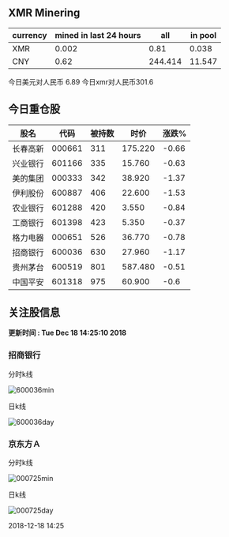 ## XMR Minering

|currency|mined in last 24 hours|all|in pool|
|---|---|---|---|
|XMR|0.002|0.81|0.038|
|CNY|0.62|244.414|11.547|

今日美元对人民币 6.89	今日xmr对人民币301.6


## 今日重仓股 

|股名|代码|被持数|时价|涨跌%|
|---|---|---|---|---|
|长春高新|000661|311|175.220|-0.66|
|兴业银行|601166|335|15.760|-0.63|
|美的集团|000333|342|38.920|-1.37|
|伊利股份|600887|406|22.600|-1.53|
|农业银行|601288|420|3.550|-0.84|
|工商银行|601398|423|5.350|-0.37|
|格力电器|000651|526|36.770|-0.78|
|招商银行|600036|630|27.960|-1.17|
|贵州茅台|600519|801|587.480|-0.51|
|中国平安|601318|975|60.900|-0.6|

## 关注股信息
**更新时间 : Tue Dec 18 14:25:10 2018**
### 招商银行 
分时k线

![600036min](http://image.sinajs.cn/newchart/min/n/sh600036.gif)

日k线

![600036day](http://image.sinajs.cn/newchart/daily/n/sh600036.gif)

### 京东方Ａ 
分时k线

![000725min](http://image.sinajs.cn/newchart/min/n/sz000725.gif)

日k线

![000725day](http://image.sinajs.cn/newchart/daily/n/sz000725.gif)

2018-12-18 14:25